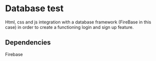 # Database test
Html, css and js integration with a database framework (FireBase in this case) in order to create a functioning login and sign up feature.

## Dependencies
Firebase
